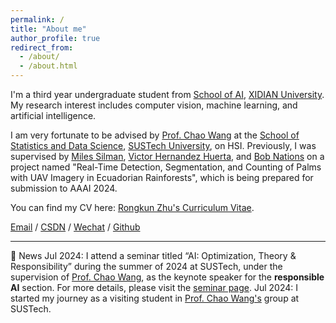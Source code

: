 ```yaml
---
permalink: /
title: "About me"
author_profile: true
redirect_from: 
  - /about/
  - /about.html
---
```


I'm a third year undergraduate student from [School of AI](https://sai.xidian.edu.cn/), [XIDIAN University](https://www.xidian.edu.cn/). My research interest includes computer vision, machine learning, and artificial intelligence.

I am very fortunate to be advised by [Prof. Chao Wang](https://faculty.sustech.edu.cn/?tagid=wangc6&iscss=1&snapid=1&orderby=date&go=1) at the [School of Statistics and Data Science](https://stat-ds.sustech.edu.cn/), [SUSTech University](https://www.sustech.edu.cn/), on HSI. Previously, I was supervised by [Miles Silman](https://biology.wfu.edu/faculty-research/miles-silman/), [Victor Hernandez Huerta](https://politics.wfu.edu/faculty-and-staff/victor-hernandez-huerta/), and [Bob Nations](https://counseling.graduate.wfu.edu/faculty-staff/dr-bob-nations/) on a project named "Real-Time Detection, Segmentation, and Counting of Palms with UAV Imagery in Ecuadorian Rainforests", which is being prepared for submission to AAAI 2024.

You can find my CV here: [Rongkun Zhu's Curriculum Vitae](./assets/CV.pdf).

[Email](mailto:zhurongkun@stu.xidian.edu.cn) / [CSDN](https://blog.csdn.net/mrpig13?spm=1010.2135.3001.5421) / [Wechat](../images/wechat.JPG) / [Github](https://github.com/Zippppo)

---

📰 News
Jul 2024: I attend a seminar titled “AI: Optimization, Theory & Responsibility” during the summer of 2024 at SUSTech, under the supervision of [Prof. Chao Wang](https://faculty.sustech.edu.cn/?tagid=wangc6&iscss=1&snapid=1&orderby=date&go=1), as the keynote speaker for the **responsible AI** section. For more details, please visit the [seminar page](https://wma17.github.io/24summer/).
Jul 2024: I started my journey as a visiting student in [Prof. Chao Wang's](https://faculty.sustech.edu.cn/?tagid=wangc6&iscss=1&snapid=1&orderby=date&go=1) group at SUSTech.
